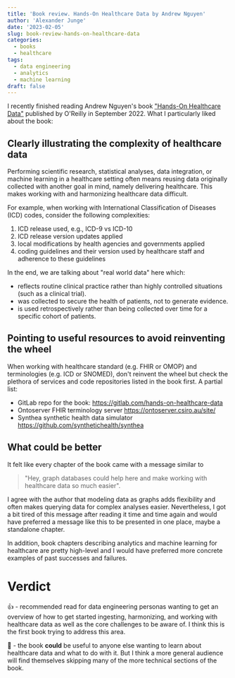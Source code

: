 ```yaml
---
title: 'Book review. Hands-On Healthcare Data by Andrew Nguyen'
author: 'Alexander Junge'
date: '2023-02-05'
slug: book-review-hands-on-healthcare-data
categories:
  - books
  - healthcare
tags:
  - data engineering
  - analytics
  - machine learning
draft: false
---
```


I recently finished reading Andrew Nguyen's book ["Hands-On Healthcare Data"](https://www.oreilly.com/library/view/hands-on-healthcare-data/9781098112912/)
published by O'Reilly in September 2022. What I particularly liked about the book:

## Clearly illustrating the complexity of healthcare data

Performing scientific research, statistical analyses, data integration, or machine learning in a healthcare setting
often means reusing data originally collected with another goal in mind, namely delivering healthcare.
This makes working with and harmonizing healthcare data difficult.

For example, when working with International Classification of Diseases (ICD) codes, consider the following complexities:

1. ICD release used, e.g., ICD-9 vs ICD-10
2. ICD release version updates applied
3. local modifications by health agencies and governments applied 
4. coding guidelines and their version used by healthcare staff and adherence to these guidelines

In the end, we are talking about "real world data" here which:

- reflects routine clinical practice rather than highly controlled situations (such as a clinical trial).
- was collected to secure the health of patients, not to generate evidence.
- is used retrospectively rather than being collected over time for a specific cohort of patients.

## Pointing to useful resources to avoid reinventing the wheel 

When working with healthcare standard (e.g. FHIR or OMOP) and terminologies (e.g. ICD or SNOMED), don't reinvent the wheel
but check the plethora of services and code repositories listed in the book first. A partial list:

- GitLab repo for the book: https://gitlab.com/hands-on-healthcare-data
- Ontoserver FHIR terminology server https://ontoserver.csiro.au/site/
- Synthea synthetic health data simulator https://github.com/synthetichealth/synthea

## What could be better

It felt like every chapter of the book came with a message similar to

> "Hey, graph databases could help here and make working with healthcare data so much easier".

I agree with the author that modeling data as graphs adds flexibility and often makes querying data for complex analyses easier.
Nevertheless, I got a bit tired of this message after reading it time and time again and would have preferred a
message like this to be presented in one place, maybe a standalone chapter. 

In addition, book chapters describing analytics and machine learning for healthcare are pretty high-level and I would have preferred
more concrete examples of past successes and failures.

# Verdict

👍 - recommended read for data engineering personas wanting to get an overview of how to get started ingesting, harmonizing, and
working with healthcare data as well as the core challenges to be aware of. I think this is the first book trying to address this area.

🤔 - the book **could** be useful to anyone else wanting to learn about healthcare data and what to do with it.
But I think a more general audience will find themselves skipping many of the more technical sections of the book.

